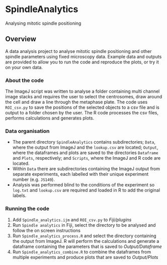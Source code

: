 # SpindleAnalytics
Analysing mitotic spindle positioning

## Overview 

A data analysis project to analyse mitotic spindle positioning and other spindle parameters using fixed microscopy data. Example data and outputs are provided to allow you to run the code and reproduce the plots, or try it on your own data. 

### About the code

The ImageJ script was written to analyse a folder containing multi channel image stacks and requires the user to select the centrosomes, draw around the cell and draw a line through the metaphase plate. The code uses `ROI_csv.py` to save the positions of the selected objects to a csv file and is output to a folder chosen by the user. The R code processes the csv files, performs calculations and generates plots. 

### Data organisation 

* The parent directory `SpindleAnalytics` contains subdirectories; `Data`, where the output from ImageJ and the `lookup.csv` are located; `Output`, where the dataframes and plots are saved to the directories `Dataframe` and `Plots`, respectively; and `Scripts`, where the ImageJ and R code are located. 
* Within `Data` there are subdirectories containing the ImageJ output from separate experiments, each labelled with their unique experiment number (e.g. `JS149`). 
* Analysis was performed blind to the conditions of the experiment so `log.txt` and `lookup.csv` are required and loaded in R to add the original labels.

### Running the code

1. Add `Spindle_analytics.ijm` and `ROI_csv.py` to *Fiji/plugins*
2. Run `Spindle analytics` in Fiji, select the directory to be analysed and follow the on screen instructions
3. Run `Spindle_analytics_process.R` and select the directory containing the output from ImageJ. R will perform the calculations and generate a dataframe containing the parameters that is saved to *Output/Dataframe*
4. Run `Spindle_analytics_combine.R` to combine the dataframes from multiple experiments and produce plots that are saved to *Output/Plots*

